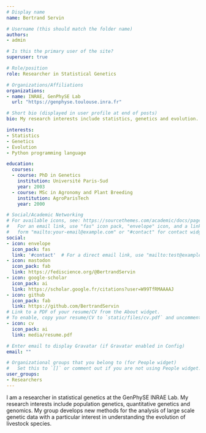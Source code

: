```yaml
---
# Display name
name: Bertrand Servin

# Username (this should match the folder name)
authors:
- admin

# Is this the primary user of the site?
superuser: true

# Role/position
role: Researcher in Statistical Genetics

# Organizations/Affiliations
organizations:
- name: INRAE, GenPhySE Lab
  url: "https://genphyse.toulouse.inra.fr"

# Short bio (displayed in user profile at end of posts)
bio: My research interests include statistics, genetics and evolution.

interests:
- Statistics
- Genetics
- Evolution
- Python programming language

education:
  courses:
  - course: PhD in Genetics
    institution: Université Paris-Sud
    year: 2003
  - course: MSc in Agronomy and Plant Breeding
    institution: AgroParisTech
    year: 2000

# Social/Academic Networking
# For available icons, see: https://sourcethemes.com/academic/docs/page-builder/#icons
#   For an email link, use "fas" icon pack, "envelope" icon, and a link in the
#   form "mailto:your-email@example.com" or "#contact" for contact widget.
social:
- icon: envelope
  icon_pack: fas
  link: '#contact'  # For a direct email link, use "mailto:test@example.org".
- icon: mastodon
  icon_pack: fab
  link: https://fediscience.org/@BertrandServin
- icon: google-scholar
  icon_pack: ai
  link: https://scholar.google.fr/citations?user=W99TfRMAAAAJ
- icon: github
  icon_pack: fab
  link: https://github.com/BertrandServin
# Link to a PDF of your resume/CV from the About widget.
# To enable, copy your resume/CV to `static/files/cv.pdf` and uncomment the lines below.
- icon: cv
  icon_pack: ai
  link: media/resume.pdf

# Enter email to display Gravatar (if Gravatar enabled in Config)
email: ""

# Organizational groups that you belong to (for People widget)
#   Set this to `[]` or comment out if you are not using People widget.
user_groups:
- Researchers
---
```


I am a researcher in statistical genetics at the GenPhySE INRAE
Lab. My research interests include population genetics, quantitative
genetics and genomics. My group develops new methods for the analysis
of large scale genetic data with a particular interest in
understanding the evolution of livestock species.

<a rel="me" href="https://fediscience.org/@BertrandServin"></a>
